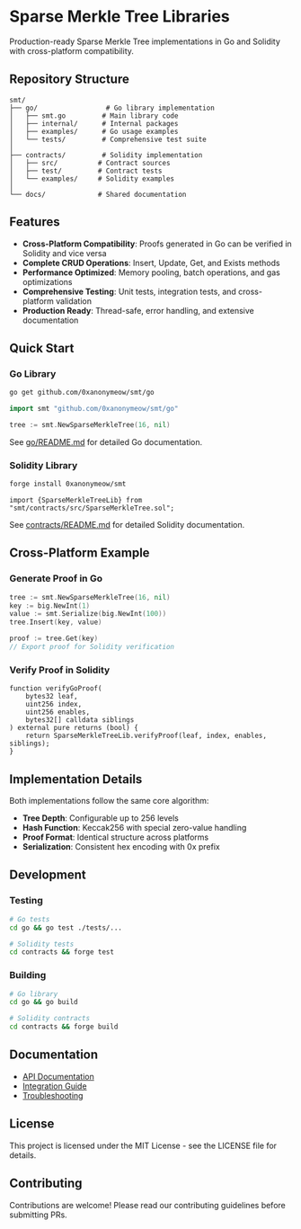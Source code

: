 # Sparse Merkle Tree Libraries

Production-ready Sparse Merkle Tree implementations in Go and Solidity with cross-platform compatibility.

## Repository Structure

```
smt/
├── go/                 # Go library implementation
│   ├── smt.go         # Main library code
│   ├── internal/      # Internal packages
│   ├── examples/      # Go usage examples
│   └── tests/         # Comprehensive test suite
│
├── contracts/         # Solidity implementation
│   ├── src/          # Contract sources
│   ├── test/         # Contract tests
│   └── examples/     # Solidity examples
│
└── docs/             # Shared documentation
```

## Features

- **Cross-Platform Compatibility**: Proofs generated in Go can be verified in Solidity and vice versa
- **Complete CRUD Operations**: Insert, Update, Get, and Exists methods
- **Performance Optimized**: Memory pooling, batch operations, and gas optimizations
- **Comprehensive Testing**: Unit tests, integration tests, and cross-platform validation
- **Production Ready**: Thread-safe, error handling, and extensive documentation

## Quick Start

### Go Library

```bash
go get github.com/0xanonymeow/smt/go
```

```go
import smt "github.com/0xanonymeow/smt/go"

tree := smt.NewSparseMerkleTree(16, nil)
```

See [go/README.md](go/README.md) for detailed Go documentation.

### Solidity Library

```bash
forge install 0xanonymeow/smt
```

```solidity
import {SparseMerkleTreeLib} from "smt/contracts/src/SparseMerkleTree.sol";
```

See [contracts/README.md](contracts/README.md) for detailed Solidity documentation.

## Cross-Platform Example

### Generate Proof in Go

```go
tree := smt.NewSparseMerkleTree(16, nil)
key := big.NewInt(1)
value := smt.Serialize(big.NewInt(100))
tree.Insert(key, value)

proof := tree.Get(key)
// Export proof for Solidity verification
```

### Verify Proof in Solidity

```solidity
function verifyGoProof(
    bytes32 leaf,
    uint256 index,
    uint256 enables,
    bytes32[] calldata siblings
) external pure returns (bool) {
    return SparseMerkleTreeLib.verifyProof(leaf, index, enables, siblings);
}
```

## Implementation Details

Both implementations follow the same core algorithm:

- **Tree Depth**: Configurable up to 256 levels
- **Hash Function**: Keccak256 with special zero-value handling
- **Proof Format**: Identical structure across platforms
- **Serialization**: Consistent hex encoding with 0x prefix

## Development

### Testing

```bash
# Go tests
cd go && go test ./tests/...

# Solidity tests
cd contracts && forge test
```

### Building

```bash
# Go library
cd go && go build

# Solidity contracts
cd contracts && forge build
```

## Documentation

- [API Documentation](docs/api/)
- [Integration Guide](docs/guides/integration-guide.md)
- [Troubleshooting](docs/troubleshooting/)

## License

This project is licensed under the MIT License - see the LICENSE file for details.

## Contributing

Contributions are welcome! Please read our contributing guidelines before submitting PRs.
